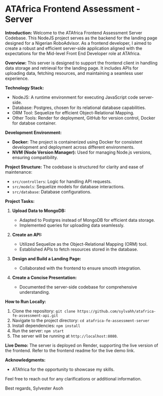 # ATAfrica Frontend Assessment - Server 

**Introduction:**
Welcome to the ATAfrica Frontend Assessment Server Codebase. This NodeJS project serves as the backend for the landing page designed for a Nigerian RoboAdvisor. As a frontend developer, I aimed to create a robust and efficient server-side application aligned with the expectations for the Mid-level Front End Developer role at ATAfrica.

**Overview:**
This server is designed to support the frontend client in handling data storage and retrieval for the landing page. It includes APIs for uploading data, fetching resources, and maintaining a seamless user experience.

**Technology Stack:**
- NodeJS: A runtime environment for executing JavaScript code server-side.
- Database: Postgres, chosen for its relational database capabilities.
- ORM Tool: Sequelize for efficient Object-Relational Mapping.
- Other Tools: Render for deployment, GitHub for version control, Docker for databse container.

  
**Development Environment:**
- **Docker:** The project is containerized using Docker for consistent development and deployment across different environments.
- **NVM (Node Version Manager):** Used for managing Node.js versions, ensuring compatibility.

**Project Structure:**
The codebase is structured for clarity and ease of maintenance:
- `src/controllers`: Logic for handling API requests.
- `src/models`: Sequelize models for database interactions.
- `src/database`: Database configurations.

**Project Tasks:**
1. **Upload Data to MongoDB:**
   - Adapted to Postgres instead of MongoDB for efficient data storage.
   - Implemented queries for uploading data seamlessly.

2. **Create an API:**
   - Utilized Sequelize as the Object-Relational Mapping (ORM) tool.
   - Established APIs to fetch resources stored in the database.

3. **Design and Build a Landing Page:**
   - Collaborated with the frontend to ensure smooth integration.

4. **Create a Concise Presentation:**
   - Documented the server-side codebase for comprehensive understanding.

**How to Run Locally:**

1. Clone the repository: `git clone https://github.com/sylvahh/atafrica-fe-assessment-api.git`
2. Navigate to the project directory: `cd atafrica-fe-assessment-server`
3. Install dependencies: `npm install`
4. Run the server: `npm start`
5. The server will be running at `http://localhost:8080`.

**Live Demo:**
The server is deployed on Render, supporting the live version of the frontend. Refer to the frontend readme for the live demo link.

**Acknowledgments:**
- ATAfrica for the opportunity to showcase my skills.


Feel free to reach out for any clarifications or additional information.

Best regards,
Sylvester Asoh
